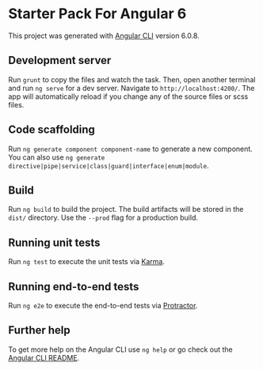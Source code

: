 # Starter Pack For Angular 6

This project was generated with [Angular CLI](https://github.com/angular/angular-cli) version 6.0.8.

## Development server

Run `grunt` to copy the files and watch the task. Then, open another terminal and run `ng serve` for a dev server. Navigate to `http://localhost:4200/`. The app will automatically reload if you change any of the source files or scss files.

## Code scaffolding

Run `ng generate component component-name` to generate a new component. You can also use `ng generate directive|pipe|service|class|guard|interface|enum|module`.

## Build

Run `ng build` to build the project. The build artifacts will be stored in the `dist/` directory. Use the `--prod` flag for a production build.

## Running unit tests

Run `ng test` to execute the unit tests via [Karma](https://karma-runner.github.io).

## Running end-to-end tests

Run `ng e2e` to execute the end-to-end tests via [Protractor](http://www.protractortest.org/).

## Further help

To get more help on the Angular CLI use `ng help` or go check out the [Angular CLI README](https://github.com/angular/angular-cli/blob/master/README.md).
